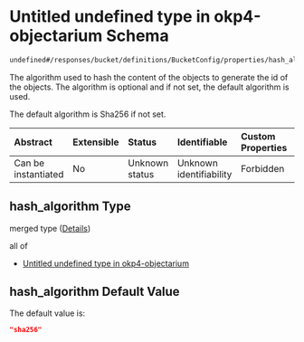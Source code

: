 # Untitled undefined type in okp4-objectarium Schema

```txt
undefined#/responses/bucket/definitions/BucketConfig/properties/hash_algorithm
```

The algorithm used to hash the content of the objects to generate the id of the objects. The algorithm is optional and if not set, the default algorithm is used.

The default algorithm is Sha256 if not set.

| Abstract            | Extensible | Status         | Identifiable            | Custom Properties | Additional Properties | Access Restrictions | Defined In                                                                     |
| :------------------ | :--------- | :------------- | :---------------------- | :---------------- | :-------------------- | :------------------ | :----------------------------------------------------------------------------- |
| Can be instantiated | No         | Unknown status | Unknown identifiability | Forbidden         | Allowed               | none                | [okp4-objectarium.json\*](schema/okp4-objectarium.json "open original schema") |

## hash\_algorithm Type

merged type ([Details](okp4-objectarium-responses-bucketresponse-definitions-bucketconfig-properties-hash_algorithm.md))

all of

* [Untitled undefined type in okp4-objectarium](okp4-objectarium-responses-bucketresponse-definitions-bucketconfig-properties-hash_algorithm-allof-0.md "check type definition")

## hash\_algorithm Default Value

The default value is:

```json
"sha256"
```

